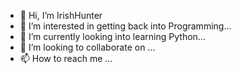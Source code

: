 - 👋 Hi, I’m IrishHunter
- 👀 I’m interested in getting back into Programming...
- 🌱 I’m currently looking into learning Python...
- 💞️ I’m looking to collaborate on ...
- 📫 How to reach me ...

<!---
IrishHunter/IrishHunter is a ✨ special ✨ repository because its `README.md` (this file) appears on your GitHub profile.
You can click the Preview link to take a look at your changes.
--->
